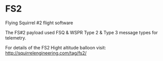 # FS2
Flying Squirrel #2 flight software

The FS#2 payload used FSQ & WSPR Type 2 & Type 3 message types for telemetry.

For details of the FS2 Hight altitude balloon visit: http://squirrelengineering.com/tag/fs2/

